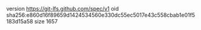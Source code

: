 version https://git-lfs.github.com/spec/v1
oid sha256:e860d16f89659d1424534560e330dc55ec5017e43c558cbab1e01f5183d15a58
size 1657
